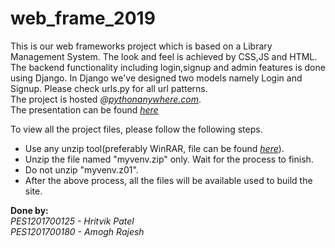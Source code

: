 # web_frame_2019
This is our web frameworks project which is based on a Library Management System. The look and feel is achieved by CSS,JS and HTML.<br/>
The backend functionality including login,signup and admin features is done using Django. In Django we've designed two models namely Login and Signup. Please check urls.py for all url patterns.<br/>
The project is hosted <i>@<a href="https://amoghrajesh.pythonanywhere.com/" rel="nofollow">pythonanywhere.com</a></i>.<br/>
The presentation can be found <a href="Web Frameworks Project.pdf" rel="nofollow"><i>here</i></a>

To view all the project files, please follow the following steps.
<ul>
  <li>Use any unzip tool(preferably WinRAR, file can be found <a href="winrar-x64-570.exe" rel="nofollow"><i>here</i></a>).</li>
  <li>Unzip the file named "myvenv.zip" only. Wait for the process to finish.</li>
  <li>Do not unzip "myvenv.z01".</li>
  <li>After the above process, all the files will be available used to build the site.</li>
 </ul>

<b>Done by:</b><br/>
<i>PES1201700125 - Hritvik Patel<br/>
PES1201700180 - Amogh Rajesh<br/></i>

